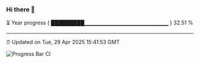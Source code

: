 ### Hi there 👋

⏳ Year progress { █████████▁▁▁▁▁▁▁▁▁▁▁▁▁▁▁▁▁▁▁▁▁ } 32.51 %

---

⏰ Updated on Tue, 29 Apr 2025 15:41:53 GMT

![Progress Bar CI](https://github.com/IshwaranRudhara/GIT-ACTION/workflows/Progress%20Bar%20CI/badge.svg)
